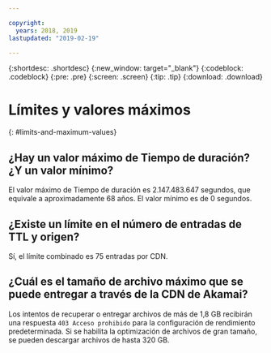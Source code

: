 ```yaml
---

copyright:
  years: 2018, 2019
lastupdated: "2019-02-19"

---
```


{:shortdesc: .shortdesc}
{:new_window: target="_blank"}
{:codeblock: .codeblock}
{:pre: .pre}
{:screen: .screen}
{:tip: .tip}
{:download: .download}

# Límites y valores máximos
{: #limits-and-maximum-values}

## ¿Hay un valor máximo de Tiempo de duración? ¿Y un valor mínimo?

El valor máximo de Tiempo de duración es 2.147.483.647 segundos, que equivale a aproximadamente 68 años. El valor mínimo es de 0 segundos.

## ¿Existe un límite en el número de entradas de TTL y origen?

Sí, el límite combinado es 75 entradas por CDN.

## ¿Cuál es el tamaño de archivo máximo que se puede entregar a través de la CDN de Akamai?

Los intentos de recuperar o entregar archivos de más de 1,8 GB recibirán una respuesta `403 Acceso prohibido` para la configuración de rendimiento predeterminada. Si se habilita la optimización de archivos de gran tamaño, se pueden descargar archivos de hasta 320 GB.
